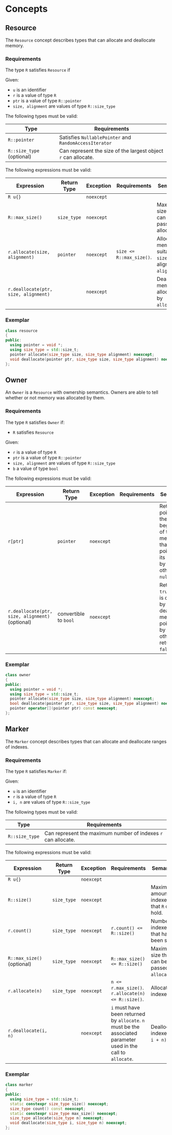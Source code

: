 # Concepts

## Resource

The `Resource` concept describes types that can allocate and deallocate memory.

### Requirements

The type `R` satisfies `Resource` if

Given:

* `u` is an identifier
* `r` is a value of type `R`
* `ptr` is a value of type `R::pointer`
* `size, alignment` are values of type `R::size_type`

The following types must be valid:

| Type | Requirements | 
| ---- | ------------ | 
| `R::pointer` |  Satisfies `NullablePointer` and `RandomAccessIterator` |
| `R::size_type` (optional) | Can represent the size of the largest object `r` can allocate. |

The following expressions must be valid:

| Expression | Return Type | Exception | Requirements | Semantics | 
| ---------- | ----------- | --------- | ------------ | --------- |
| `R u{}` | | `noexcept` | | |
| `R::max_size()` | `size_type` | `noexcept` | | Maximum size that can be passed to allocate. |
| `r.allocate(size, alignment)` | `pointer` | `noexcept` | `size <= R::max_size()`. | Allocates memory suitable for `size` bytes, aligned to `alignment`. |
| `r.deallocate(ptr, size, alignment)` | | `noexcept` | | Deallocates memory allocated by `allocate`. |

### Exemplar

```cpp
class resource
{
public:
  using pointer = void *;
  using size_type = std::size_t;
  pointer allocate(size_type size, size_type alignment) noexcept;
  void deallocate(pointer ptr, size_type size, size_type alignment) noexcept;
};
```

## Owner 

An `Owner` is a `Resource` with ownership semantics. 
Owners are able to tell whether or not memory was allocated by them.

### Requirements

The type `R` satisfies `Owner` if:

* `R` satisfies `Resource`

Given:

* `r` is a value of type `R`
* `ptr` is a value of type `R::pointer`
* `size, alignment` are values of type `R::size_type`
* `b` a value of type `bool`

The following expressions must be valid:

| Expression | Return Type | Exception | Requirements | Semantics |
| ---------- | ----------- | --------- | ------------ | --------- |
| `r[ptr]` | `pointer` | `noexcept` | | Returns pointer to the beginning of the memory that `ptr` points to if its owned by `r` otherwise `nullptr`. |
| `r.deallocate(ptr, size, alignment)` (optional) | convertible to `bool` | `noexcept` | | Returns `true` if `ptr` is owned by `r` and deallocates memory pointed to by `ptr` otherwise returns `false`. |

### Exemplar

```cpp
class owner
{
public:
  using pointer = void *;
  using size_type = std::size_t;
  pointer allocate(size_type size, size_type alignment) noexcept;
  bool deallocate(pointer ptr, size_type size, size_type alignment) noexcept;
  pointer operator[](pointer ptr) const noexcept;
};
```

## Marker

The `Marker` concept describes types that can allocate and deallocate ranges of indexes.

### Requirements

The type `R` satisfies `Marker` if:

Given:

* `u` is an identifier
* `r` is a value of type `R`
* `i, n` are values of type `R::size_type`

The following types must be valid:

| Type | Requirements | 
| ---- | ------------ | 
| `R::size_type` | Can represent the maximum number of indexes `r` can allocate. |

The following expressions must be valid:

| Expression | Return Type | Exception | Requirements | Semantics |
| ---------- | ----------- | --------- | ------------ | --------- |
| `R u{}` | | `noexcept` | | |
| `R::size()` | `size_type` | `noexcept` | | Maximum amount of indexes that `R` can hold. |
| `r.count()` | `size_type` | `noexcept` | `r.count() <= R::size()` | Number of indexes that have been set. |
| `R::max_size()` (optional) | `size_type` | `noexcept` | `R::max_size() <= R::size()` | Maximum size that can be passed to `allocate`. |
| `r.allocate(n)` | `size_type` | `noexcept` | `n <= r.max_size()`. `r.allocate(n) <= R::size()`.  | Allocates `n` indexes. |
| `r.deallocate(i, n)` | | `noexcept` | `i` must have been returned by `allocate`. `n` must be the associated parameter used in the call to `allocate`. | Deallocates indexes `[i, i + n)`. |

### Exemplar

```cpp
class marker
{
public:
  using size_type = std::size_t;
  static constexpr size_type size() noexcept;
  size_type count() const noexcept;
  static constexpr size_type max_size() noexcept;
  size_type allocate(size_type n) noexcept;
  void deallocate(size_type i, size_type n) noexcept;
};
```